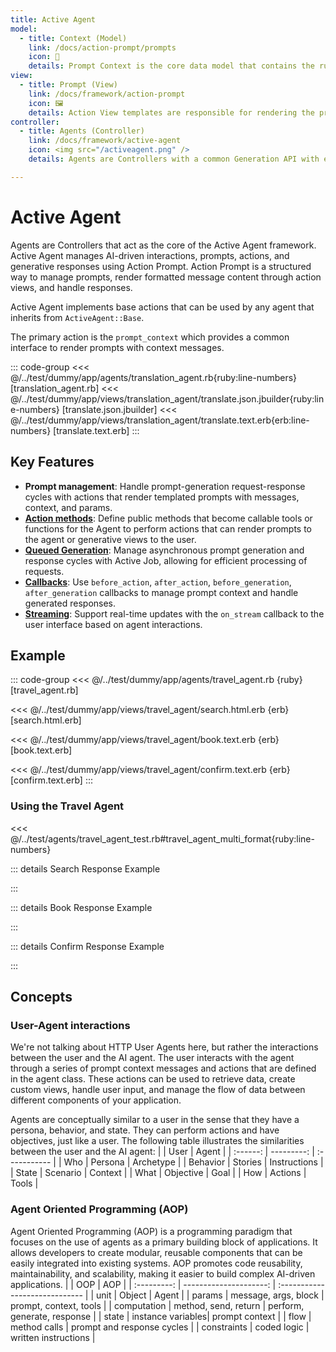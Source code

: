 ```yaml
---
title: Active Agent
model:
  - title: Context (Model)
    link: /docs/action-prompt/prompts
    icon: 📝
    details: Prompt Context is the core data model that contains the runtime context, messages, variables, and configuration for the prompt.
view:
  - title: Prompt (View)
    link: /docs/framework/action-prompt
    icon: 🖼️
    details: Action View templates are responsible for rendering the prompts to agents and UI to users.
controller:
  - title: Agents (Controller)
    link: /docs/framework/active-agent
    icon: <img src="/activeagent.png" />
    details: Agents are Controllers with a common Generation API with enhanced memory and tooling.

---
```

# Active Agent

Agents are Controllers that act as the core of the Active Agent framework. Active Agent manages AI-driven interactions, prompts, actions, and generative responses using Action Prompt. Action Prompt is a structured way to manage prompts, render formatted message content through action views, and handle responses.

Active Agent implements base actions that can be used by any agent that inherits from `ActiveAgent::Base`. 


The primary action is the `prompt_context` which provides a common interface to render prompts with context messages.

::: code-group
<<< @/../test/dummy/app/agents/translation_agent.rb{ruby:line-numbers} [translation_agent.rb]
<<< @/../test/dummy/app/views/translation_agent/translate.json.jbuilder{ruby:line-numbers} [translate.json.jbuilder]
<<< @/../test/dummy/app/views/translation_agent/translate.text.erb{erb:line-numbers} [translate.text.erb]
:::

## Key Features
- **Prompt management**: Handle prompt-generation request-response cycles with actions that render templated prompts with messages, context, and params.
- **[Action methods](/docs/action-prompt/actions)**: Define public methods that become callable tools or functions for the Agent to perform actions that can render prompts to the agent or generative views to the user.
- **[Queued Generation](/docs/active-agent/queued-generation)**: Manage asynchronous prompt generation and response cycles with Active Job, allowing for efficient processing of requests.
- **[Callbacks](/docs/active-agent/callbacks)**: Use `before_action`, `after_action`, `before_generation`, `after_generation` callbacks to manage prompt context and handle generated responses.
- **[Streaming](/docs/active-agent/callbacks#on-stream-callbacks)**: Support real-time updates with the `on_stream` callback to the user interface based on agent interactions.

## Example

::: code-group
<<< @/../test/dummy/app/agents/travel_agent.rb {ruby} [travel_agent.rb]

<<< @/../test/dummy/app/views/travel_agent/search.html.erb {erb} [search.html.erb]

<<< @/../test/dummy/app/views/travel_agent/book.text.erb {erb} [book.text.erb]

<<< @/../test/dummy/app/views/travel_agent/confirm.text.erb {erb} [confirm.text.erb]
:::

### Using the Travel Agent

<<< @/../test/agents/travel_agent_test.rb#travel_agent_multi_format{ruby:line-numbers}

::: details Search Response Example
<!-- @include: @/parts/examples/travel-agent-test.rb-test-travel-agent-search-view-renders-HTML-format.md -->
:::

::: details Book Response Example  
<!-- @include: @/parts/examples/travel-agent-test.rb-travel_agent_book_text.md -->
:::

::: details Confirm Response Example
<!-- @include: @/parts/examples/travel-agent-test.rb-test-travel-agent-confirm-view-renders-text-format.md -->
:::

## Concepts
### User-Agent interactions
We're not talking about HTTP User Agents here, but rather the interactions between the user and the AI agent. The user interacts with the agent through a series of prompt context messages and actions that are defined in the agent class. These actions can be used to retrieve data, create custom views, handle user input, and manage the flow of data between different components of your application.

Agents are conceptually similar to a user in the sense that they have a persona, behavior, and state. They can perform actions and have objectives, just like a user. The following table illustrates the similarities between the user and the AI agent:
|          |       User |  Agent       |
| :------: | ---------: | :----------- |
| Who      |    Persona | Archetype    |
| Behavior |    Stories | Instructions |
| State    |   Scenario | Context      |
| What     |  Objective | Goal         |
| How      |    Actions | Tools        |

### Agent Oriented Programming (AOP)
Agent Oriented Programming (AOP) is a programming paradigm that focuses on the use of agents as a primary building block of applications. It allows developers to create modular, reusable components that can be easily integrated into existing systems. AOP promotes code reusability, maintainability, and scalability, making it easier to build complex AI-driven applications.
|             |                    OOP |  AOP                           |
| :---------: | ---------------------: | :----------------------------- |
| unit        |                 Object | Agent                          |
| params      |   message, args, block | prompt, context, tools         |
| computation |   method, send, return | perform, generate, response    |
| state       |      instance variables| prompt context                 |
| flow        |           method calls | prompt and response cycles     |
| constraints |            coded logic | written instructions           |
